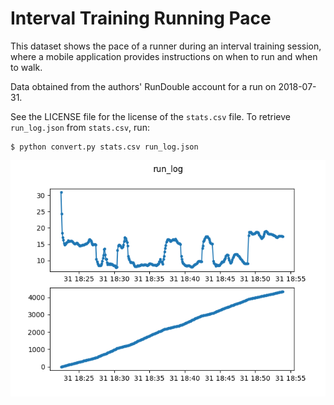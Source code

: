 # Interval Training Running Pace

This dataset shows the pace of a runner during an interval training session, 
where a mobile application provides instructions on when to run and when to 
walk.

Data obtained from the authors' RunDouble account for a run on 2018-07-31.

See the LICENSE file for the license of the ``stats.csv`` file. To retrieve 
``run_log.json`` from ``stats.csv``, run:

```
$ python convert.py stats.csv run_log.json
```

![Plot of run_log dataset](./run_log.png)
